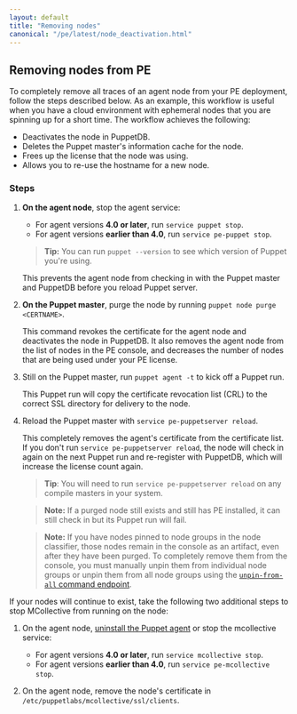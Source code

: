 ```yaml
---
layout: default
title: "Removing nodes"
canonical: "/pe/latest/node_deactivation.html"
---
```



[environment_override]: ./console_classes_groups_environment_override.html

## Removing nodes from PE

To completely remove all traces of an agent node from your PE deployment, follow the steps described below. As an example, this workflow is useful when you have a cloud environment with ephemeral nodes that you are spinning up for a short time. The workflow achieves the following:

* Deactivates the node in PuppetDB.
* Deletes the Puppet master's information cache for the node.
* Frees up the license that the node was using.
* Allows you to re-use the hostname for a new node.

### Steps

1. **On the agent node**, stop the agent service:

   * For agent versions **4.0 or later**, run `service puppet stop`.
   * For agent versions **earlier than 4.0**, run `service pe-puppet stop`.

   > **Tip:** You can run `puppet --version` to see which version of Puppet you're using.

   This prevents the agent node from checking in with the Puppet master and PuppetDB before you reload Puppet server.

2. **On the Puppet master**, purge the node by running `puppet node purge <CERTNAME>`.

   This command revokes the certificate for the agent node and deactivates the node in PuppetDB. It also removes the agent node from the list of nodes in the PE console, and decreases the number of nodes that are being used under your PE license.

3. Still on the Puppet master, run `puppet agent -t` to kick off a Puppet run.

   This Puppet run will copy the certificate revocation list (CRL) to the correct SSL directory for delivery to the node.

4. Reload the Puppet master with `service pe-puppetserver reload`.

   This completely removes the agent's certificate from the certificate list. If you don't run `service pe-puppetserver reload`, the node will check in again on the next Puppet run and re-register with PuppetDB, which will increase the license count again.

   > **Tip**: You will need to run `service pe-puppetserver reload` on any compile masters in your system.

   > **Note:** If a purged node still exists and still has PE installed, it can still check in but its Puppet run will fail.

   > **Note:** If you have nodes pinned to node groups in the node classifier, those nodes remain in the console as an artifact, even after they have been purged. To completely remove them from the console, you must manually unpin them from individual node groups or unpin them from all node groups using the [`unpin-from-all` command endpoint](./nc_commands.html#post-v1commandsunpin-from-all).

If your nodes will continue to exist, take the following two additional steps to stop MCollective from running on the node:

1. On the agent node, [uninstall the Puppet agent](./install_uninstalling.html#uninstalling-pe-from-agent-nodes) or stop the mcollective service:

   * For agent versions **4.0 or later**, run `service mcollective stop`.
   * For agent versions **earlier than 4.0**, run `service pe-mcollective stop`.

2. On the agent node, remove the node's certificate in `/etc/puppetlabs/mcollective/ssl/clients`.

